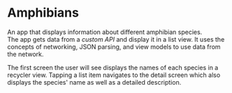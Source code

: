 # Amphibians
An app that displays information about different amphibian species.  
The app gets data from a _custom API_ and display it in a list view.
It uses the concepts of networking, JSON parsing, and view models to use data from the network.

The first screen the user will see displays the names of each species in a recycler view.
Tapping a list item navigates to the detail screen which also displays the species' name as well as a detailed description.
